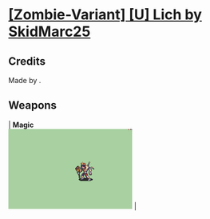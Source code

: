 # [\[Zombie-Variant\] \[U\] Lich by SkidMarc25](./)
## Credits

Made by .

## Weapons

| <b>Magic</b><br/><img alt="Magic animation" src="./6.%20Magic/Magic.gif"/> |
